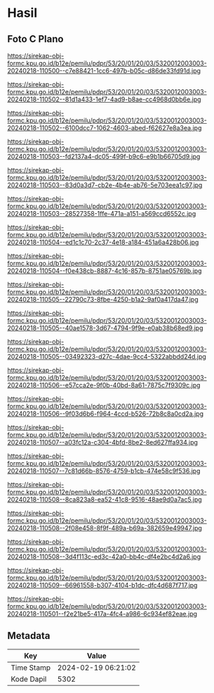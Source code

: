 # Hasil

## Foto C Plano

https://sirekap-obj-formc.kpu.go.id/b12e/pemilu/pdpr/53/20/01/20/03/5320012003003-20240218-110500--c7e88421-1cc6-497b-b05c-d86de33fd91d.jpg

https://sirekap-obj-formc.kpu.go.id/b12e/pemilu/pdpr/53/20/01/20/03/5320012003003-20240218-110502--81d1a433-1ef7-4ad9-b8ae-cc4968d0bb6e.jpg

https://sirekap-obj-formc.kpu.go.id/b12e/pemilu/pdpr/53/20/01/20/03/5320012003003-20240218-110502--6100dcc7-1062-4603-abed-f62627e8a3ea.jpg

https://sirekap-obj-formc.kpu.go.id/b12e/pemilu/pdpr/53/20/01/20/03/5320012003003-20240218-110503--fd2137a4-dc05-499f-b9c6-e9b1b66705d9.jpg

https://sirekap-obj-formc.kpu.go.id/b12e/pemilu/pdpr/53/20/01/20/03/5320012003003-20240218-110503--83d0a3d7-cb2e-4b4e-ab76-5e703eea1c97.jpg

https://sirekap-obj-formc.kpu.go.id/b12e/pemilu/pdpr/53/20/01/20/03/5320012003003-20240218-110503--28527358-1ffe-471a-a151-a569ccd6552c.jpg

https://sirekap-obj-formc.kpu.go.id/b12e/pemilu/pdpr/53/20/01/20/03/5320012003003-20240218-110504--ed1c1c70-2c37-4e18-a184-451a6a428b06.jpg

https://sirekap-obj-formc.kpu.go.id/b12e/pemilu/pdpr/53/20/01/20/03/5320012003003-20240218-110504--f0e438cb-8887-4c16-857b-8751ae05769b.jpg

https://sirekap-obj-formc.kpu.go.id/b12e/pemilu/pdpr/53/20/01/20/03/5320012003003-20240218-110505--22790c73-8fbe-4250-b1a2-9af0a417da47.jpg

https://sirekap-obj-formc.kpu.go.id/b12e/pemilu/pdpr/53/20/01/20/03/5320012003003-20240218-110505--40ae1578-3d67-4794-9f9e-e0ab38b68ed9.jpg

https://sirekap-obj-formc.kpu.go.id/b12e/pemilu/pdpr/53/20/01/20/03/5320012003003-20240218-110505--03492323-d27c-4dae-9cc4-5322abbdd24d.jpg

https://sirekap-obj-formc.kpu.go.id/b12e/pemilu/pdpr/53/20/01/20/03/5320012003003-20240218-110506--e57cca2e-9f0b-40bd-8a61-7875c7f9309c.jpg

https://sirekap-obj-formc.kpu.go.id/b12e/pemilu/pdpr/53/20/01/20/03/5320012003003-20240218-110506--9f03d6b6-f964-4ccd-b526-72b8c8a0cd2a.jpg

https://sirekap-obj-formc.kpu.go.id/b12e/pemilu/pdpr/53/20/01/20/03/5320012003003-20240218-110507--a03fc12a-c304-4bfd-8be2-8ed627ffa934.jpg

https://sirekap-obj-formc.kpu.go.id/b12e/pemilu/pdpr/53/20/01/20/03/5320012003003-20240218-110507--7c81d66b-8576-4759-b1cb-474e58c9f536.jpg

https://sirekap-obj-formc.kpu.go.id/b12e/pemilu/pdpr/53/20/01/20/03/5320012003003-20240218-110508--8ca823a8-ea52-41c8-9516-48ae9d0a7ac5.jpg

https://sirekap-obj-formc.kpu.go.id/b12e/pemilu/pdpr/53/20/01/20/03/5320012003003-20240218-110508--2f08e458-8f9f-489a-b69a-382659e49947.jpg

https://sirekap-obj-formc.kpu.go.id/b12e/pemilu/pdpr/53/20/01/20/03/5320012003003-20240218-110508--3d4f113c-ed3c-42a0-bb4c-df4e2bc4d2a6.jpg

https://sirekap-obj-formc.kpu.go.id/b12e/pemilu/pdpr/53/20/01/20/03/5320012003003-20240218-110509--66961558-b307-4104-b1dc-dfc4d687f717.jpg

https://sirekap-obj-formc.kpu.go.id/b12e/pemilu/pdpr/53/20/01/20/03/5320012003003-20240218-110501--f2e21be5-417a-4fc4-a986-6c934ef82eae.jpg


## Metadata

| Key        | Value               |
| ---------- | ------------------- |
| Time Stamp | 2024-02-19 06:21:02 |
| Kode Dapil | 5302                |



